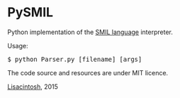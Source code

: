 PySMIL
===

Python implementation of the [SMIL language](http://smil.lisacintosh.com) interpreter.

Usage:
<pre>
$ python Parser.py [filename] [args]
</pre>

The code source and resources are under MIT licence.

[Lisacintosh](http://www.lisacintosh.com/), 2015
